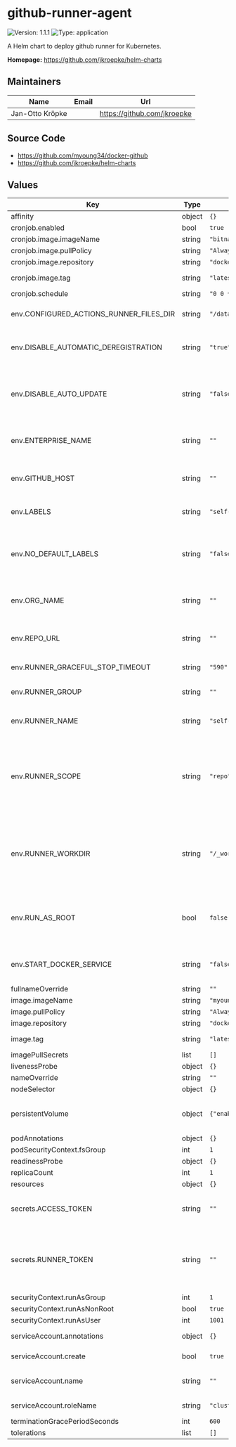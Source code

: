# github-runner-agent

![Version: 1.1.1](https://img.shields.io/badge/Version-1.1.1-informational?style=flat-square) ![Type: application](https://img.shields.io/badge/Type-application-informational?style=flat-square)

A Helm chart to deploy github runner for Kubernetes.

**Homepage:** <https://github.com/jkroepke/helm-charts>

## Maintainers

| Name | Email | Url |
| ---- | ------ | --- |
| Jan-Otto Kröpke |  | <https://github.com/jkroepke> |

## Source Code

* <https://github.com/myoung34/docker-github>
* <https://github.com/jkroepke/helm-charts>

## Values

| Key | Type | Default | Description |
|-----|------|---------|-------------|
| affinity | object | `{}` |  |
| cronjob.enabled | bool | `true` |  |
| cronjob.image.imageName | string | `"bitnami/kubectl"` |  |
| cronjob.image.pullPolicy | string | `"Always"` |  |
| cronjob.image.repository | string | `"docker.io"` |  |
| cronjob.image.tag | string | `"latest"` | Overrides the image tag whose default is the chart appVersion. |
| cronjob.schedule | string | `"0 0 * * 0"` |  |
| env.CONFIGURED_ACTIONS_RUNNER_FILES_DIR | string | `"/data"` | Path to use for runner data. It allows avoiding reregistration each the start of the runner. No default value. |
| env.DISABLE_AUTOMATIC_DEREGISTRATION | string | `"true"` | Optional flag to disable signal catching for deregistration. Default is false. Any value other than exactly false is considered true. |
| env.DISABLE_AUTO_UPDATE | string | `"false"` | Optional environment variable to disable auto updates. Auto updates are enabled by default to preserve past behavior. Any value is considered truthy and will disable them. |
| env.ENTERPRISE_NAME | string | `""` | The enterprise name for the runner to register under. Requires RUNNER_SCOPE to be 'enterprise'. No default value. |
| env.GITHUB_HOST | string | `""` | Optional URL of the GitHub Enterprise server e.g github.mycompany.com. Defaults to github.com. |
| env.LABELS | string | `"self-hosted"` | A comma-separated string to indicate the labels. Default is 'default' |
| env.NO_DEFAULT_LABELS | string | `"false"` | Optional environment variable to disable adding the default self-hosted, platform, and architecture labels to the runner. Any value is considered truthy and will disable them. |
| env.ORG_NAME | string | `""` | The organization name for the runner to register under. Requires RUNNER_SCOPE to be 'org'. No default value. |
| env.REPO_URL | string | `""` | If using a non-organization runner this is the full repository url to register under such as 'https://github.com/myoung34/repo' |
| env.RUNNER_GRACEFUL_STOP_TIMEOUT | string | `"590"` | Seconds to wait for the runner to shut down gracefully |
| env.RUNNER_GROUP | string | `""` | Name of the runner group to add this runner to (defaults to the default runner group) |
| env.RUNNER_NAME | string | `"self-hosted-github-runner"` | The name of the runner to use. Supercedes (overrides) RUNNER_NAME_PREFIX |
| env.RUNNER_SCOPE | string | `"repo"` | The scope the runner will be registered on. Valid values are repo, org and ent. For 'org' and 'enterprise', ACCESS_TOKEN is required and REPO_URL is unnecessary. If 'org', requires ORG_NAME; if 'enterprise', requires ENTERPRISE_NAME. Default is 'repo'. |
| env.RUNNER_WORKDIR | string | `"/_work"` | The working directory for the runner. Runners on the same host should not share this directory. Default is '/_work'. This must match the source path for the bind-mounted volume at RUNNER_WORKDIR, in order for container actions to access files. |
| env.RUN_AS_ROOT | bool | `false` | Boolean to run as root. If true: will run as root. If True and the user is overridden it will error. If any other value it will run as the runner user and allow an optional override. Default is true |
| env.START_DOCKER_SERVICE | string | `"false"` | Optional flag which automatically starts the docker service if set to true. Useful when using sysbox. Defaults to false. |
| fullnameOverride | string | `""` |  |
| image.imageName | string | `"myoung34/github-runner"` |  |
| image.pullPolicy | string | `"Always"` |  |
| image.repository | string | `"docker.io"` |  |
| image.tag | string | `"latest"` | Overrides the image tag whose default is the chart appVersion. |
| imagePullSecrets | list | `[]` |  |
| livenessProbe | object | `{}` | LivenessProbes |
| nameOverride | string | `""` |  |
| nodeSelector | object | `{}` | Labels for selecting the node. |
| persistentVolume | object | `{"enabled":true,"size":"1Gi","storageClassName":""}` | Persistent Volume for data directory in github runner in order to utilise the RUNNER_TOKEN for unlimited time. |
| podAnnotations | object | `{}` |  |
| podSecurityContext.fsGroup | int | `1` |  |
| readinessProbe | object | `{}` | ReadinessProbes |
| replicaCount | int | `1` |  |
| resources | object | `{}` |  |
| secrets.ACCESS_TOKEN | string | `""` | A github PAT to use to generate RUNNER_TOKEN dynamically at container start. Not using this requires a valid RUNNER_TOKEN. |
| secrets.RUNNER_TOKEN | string | `""` | If not using a PAT for ACCESS_TOKEN this will be the runner token provided by the Add Runner UI (a manual process). Note: This token is short lived and will change frequently. ACCESS_TOKEN is likely preferred. |
| securityContext.runAsGroup | int | `1` |  |
| securityContext.runAsNonRoot | bool | `true` |  |
| securityContext.runAsUser | int | `1001` |  |
| serviceAccount.annotations | object | `{}` | Annotations to add to the service account |
| serviceAccount.create | bool | `true` | Specifies whether a service account should be created |
| serviceAccount.name | string | `""` | If not set and create is true, a name is generated using the fullname template |
| serviceAccount.roleName | string | `"cluster-admin"` | If not set and create is true, will use the cluster-admin role. |
| terminationGracePeriodSeconds | int | `600` |  |
| tolerations | list | `[]` |  |
